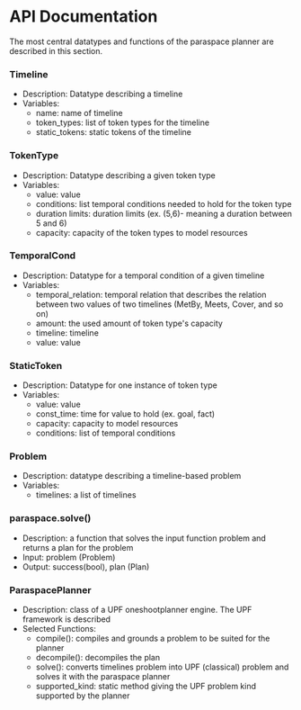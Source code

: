 # API Documentation 
The most central datatypes and functions of the paraspace planner are described in this section.

### Timeline
- Description: Datatype describing a timeline
- Variables: 
	- name: name of timeline
	- token_types: list of token types for the timeline
	- static_tokens: static tokens of the timeline

### TokenType
- Description: Datatype describing a given token type
- Variables: 
	- value: value
	- conditions: list temporal conditions needed to hold for the token type
	- duration limits: duration limits (ex. (5,6)- meaning a duration between 5 and 6)
	- capacity: capacity of the token types to model resources

### TemporalCond
- Description: Datatype for a temporal condition of a given timeline 
- Variables: 
	- temporal_relation: temporal relation that describes the relation between two values of two timelines (MetBy, Meets, Cover, and so on)
	- amount: the used amount of token type's capacity
	- timeline: timeline
	- value: value

### StaticToken
- Description: Datatype for one instance of token type
- Variables: 
	- value: value
	- const_time: time for value to hold (ex. goal, fact)
	- capacity: capacity to model resources
	- conditions: list of temporal conditions

### Problem
- Description: datatype describing a timeline-based problem
- Variables:
	- timelines: a list of timelines

### paraspace.solve()
- Description: a function that solves the input function problem and returns a plan for the problem
- Input: problem (Problem)
- Output: success(bool), plan (Plan)

### ParaspacePlanner
- Description: class of a UPF oneshootplanner engine. The UPF framework is described
- Selected Functions: 
	- compile(): compiles and grounds a problem to be suited for the planner
	- decompile(): decompiles the plan
	- solve(): converts timelines problem into UPF (classical) problem and solves it with the paraspace planner
	- supported_kind: static method giving the UPF problem kind supported by the planner